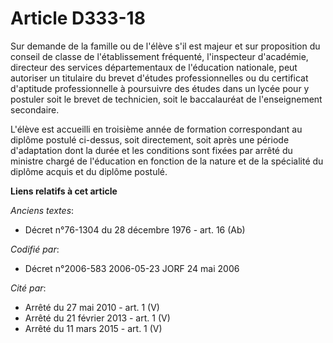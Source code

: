 # Article D333-18

Sur demande de la famille ou de l'élève s'il est majeur et sur proposition du conseil de classe de l'établissement fréquenté,
l'inspecteur d'académie, directeur des services départementaux de l'éducation nationale, peut autoriser un titulaire du
brevet d'études professionnelles ou du certificat d'aptitude professionnelle à poursuivre des études dans un lycée pour y
postuler soit le brevet de technicien, soit le baccalauréat de l'enseignement secondaire.

L'élève est accueilli en troisième année de formation correspondant au diplôme postulé ci-dessus, soit directement, soit
après une période d'adaptation dont la durée et les conditions sont fixées par arrêté du ministre chargé de l'éducation en
fonction de la nature et de la spécialité du diplôme acquis et du diplôme postulé.

**Liens relatifs à cet article**

_Anciens textes_:

  - Décret n°76-1304 du 28 décembre 1976 - art. 16 (Ab)

_Codifié par_:

  - Décret n°2006-583 2006-05-23 JORF 24 mai 2006

_Cité par_:

  - Arrêté du 27 mai 2010 - art. 1 (V)
  - Arrêté du 21 février 2013 - art. 1 (V)
  - Arrêté du 11 mars 2015 - art. 1 (V)
